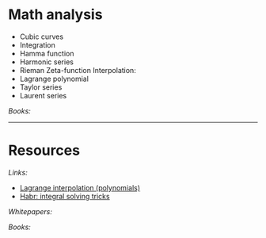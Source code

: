 # Math analysis

* Cubic curves
* Integration
* Hamma function
* Harmonic series
* Rieman Zeta-function
Interpolation:
* Lagrange polynomial
* Taylor series
* Laurent series


*Books:*

___

# Resources

*Links:*
* [Lagrange interpolation (polynomials)](https://en.wikipedia.org/wiki/Lagrange_polynomial)
* [Habr: integral solving tricks](https://habr.com/ru/post/314820/)

*Whitepapers:*

*Books:*

